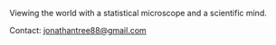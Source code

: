Viewing the world with a statistical microscope and a scientific mind.

Contact: jonathantree88@gmail.com
